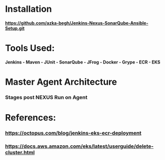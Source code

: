 # Installation
#### https://github.com/azka-begh/Jenkins-Nexus-SonarQube-Ansible-Setup.git

# Tools Used:
#### Jenkins - Maven - JUnit - SonarQube - JFrog - Docker - Grype - ECR - EKS

# Master Agent Architecture
### Stages post NEXUS Run on Agent

# References:
### https://octopus.com/blog/jenkins-eks-ecr-deployment
### https://docs.aws.amazon.com/eks/latest/userguide/delete-cluster.html

